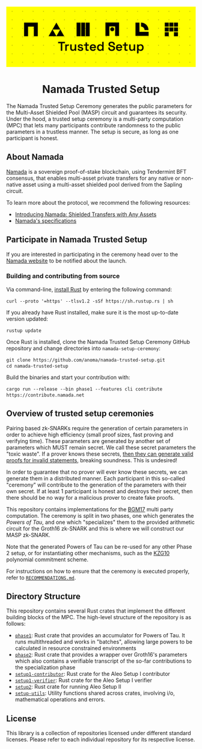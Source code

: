 ![Alt text](./namada-trusted-setup.jpeg?raw=true "Namada Trusted Setup")

<h1 align="center">Namada Trusted Setup</h1>

The Namada Trusted Setup Ceremony generates the public parameters for the Multi-Asset Shielded Pool (MASP) circuit and guarantees its security. Under the hood, a trusted setup ceremony is a multi-party computation (MPC) that lets many participants contribute randomness to the public parameters in a trustless manner. The setup is secure, as long as one participant is honest.

## About Namada

[Namada](https://namada.net/) is a sovereign proof-of-stake blockchain, using Tendermint BFT consensus, that enables multi-asset private transfers for any native or non-native asset using a multi-asset shielded pool derived from the Sapling circuit. 

To learn more about the protocol, we recommend the following resources:

- [Introducing Namada: Shielded Transfers with Any Assets](https://medium.com/anomanetwork/introducing-namada-shielded-transfers-with-any-assets-dce2e579384c)
- [Namada's specifications](https://specs.namada.net)

## Participate in Namada Trusted Setup
If you are interested in participating in the ceremony head over to the [Namada website](https://namada.net/trusted-setup.html) to be notified about the launch.

### Building and contributing from source

Via command-line, [install Rust](https://www.rust-lang.org/tools/install) by entering the following command:
```
curl --proto '=https' --tlsv1.2 -sSf https://sh.rustup.rs | sh
```

If you already have Rust installed, make sure it is the most up-to-date version updated:
```
rustup update
```

Once Rust is installed, clone the Namada Trusted Setup Ceremony GitHub repository and change directories into `namada-setup-ceremony`:
```
git clone https://github.com/anoma/namada-trusted-setup.git
cd namada-trusted-setup
```

Build the binaries and start your contribution with:
```
cargo run --release --bin phase1 --features cli contribute https://contribute.namada.net
```

## Overview of trusted setup ceremonies

Pairing based zk-SNARKs require the generation of certain parameters in order to achieve high efficiency (small proof sizes, fast proving and verifying time). These parameters are generated by another set of parameters which MUST remain secret. We call these secret parameters the "toxic waste". If a prover knows these secrets, [then they can generate valid proofs for invalid statements](https://medium.com/qed-it/how-toxic-is-the-waste-in-a-zksnark-trusted-setup-9b250d59bdb4), breaking soundness. This is undesired!

In order to guarantee that no prover will ever know these secrets, we can generate them in a distributed manner. Each participant in this so-called "ceremony" will contribute to the generation of the parameters with their own secret. If at least 1 participant is honest and destroys their secret, then there should be no way for a malicious prover to create fake proofs.

This repository contains implementations for the [BGM17](https://eprint.iacr.org/2017/1050) multi party computation. The ceremony is split 
in two phases, one which generates the _Powers of Tau_, and one which "specializes" them to the provided arithmetic circuit for the Groth16 zk-SNARK and this is where we will construct our MASP zk-SNARK. 

Note that the generated Powers of Tau can be re-used for any other Phase 2 setup, or for instantiating other mechanisms, such as the [KZG10](https://www.iacr.org/archive/asiacrypt2010/6477178/6477178.pdf) polynomial commitment scheme.

For instructions on how to ensure that the ceremony is executed properly, refer to [`RECOMMENDATIONS.md`](RECOMMENDATIONS.md).

## Directory Structure

This repository contains several Rust crates that implement the different building blocks of the MPC. The high-level structure of the repository is as follows:
- [`phase1`](phase1): Rust crate that provides an accumulator for Powers of Tau. It runs multithreaded and works in "batches", allowing large powers to be calculated in resource constrained environments
- [`phase2`](phase2): Rust crate that provides a wrapper over Groth16's parameters which also contains a verifiable transcript of the so-far contributions to the specialization phase
- [`setup1-contributor`](setup1-contributor): Rust crate for the Aleo Setup I contributor
- [`setup1-verifier`](setup1-verifier): Rust crate for the Aleo Setup I verifier
- [`setup2`](setup2): Rust crate for running Aleo Setup II
- [`setup-utils`](setup-utils): Utility functions shared across crates, involving i/o, mathematical operations and errors.

## License

This library is a collection of repositories licensed under different standard licenses.
Please refer to each individual repository for its respective license.
